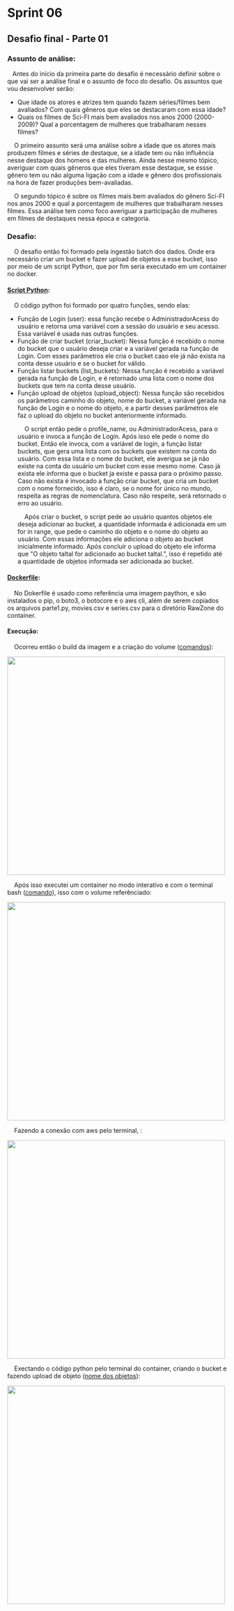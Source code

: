 # Sprint 06
## Desafio final - Parte 01
### Assunto de análise:
&nbsp;&nbsp;&nbsp;Antes do início da primeira parte do desafio é necessário definir sobre o que vai ser a análise final e o assunto de foco do desafio. Os assuntos que vou desenvolver serão:
* Que idade os atores e atrizes tem quando fazem séries/filmes bem avaliados? Com quais gêneros que eles se destacaram com essa idade?
* Quais os filmes de Sci-FI mais bem avaliados nos anos 2000 (2000-2009)? Qual a porcentagem de mulheres que trabalharam nesses filmes?

<p>
&nbsp;&nbsp;&nbsp; O primeiro assunto será uma análise sobre a idade que os atores mais produzem filmes e séries de destaque, se a idade tem ou não influência nesse destaque dos homens e das mulheres. Ainda nesse mesmo tópico, averiguar com quais gêneros que eles tiveram esse destaque, se essse gênero tem ou não alguma ligação com a idade e gênero dos profissionais na hora de fazer produções bem-avaliadas. <p>
&nbsp;&nbsp;&nbsp; O segundo tópico é sobre os filmes mais bem avaliados do gênero Sci-FI nos anos 2000 e qual a porcentagem de mulheres que trabalharam nesses filmes. Essa análise tem como foco averiguar a participação de mulheres em filmes de destaques nessa época e categoria.

### Desafio:
&nbsp;&nbsp;&nbsp; O desafio então foi formado pela ingestão batch dos dados. Onde era necessário criar um bucket e fazer upload de objetos a esse bucket, isso por meio de um script Python, que por fim seria executado em um container no docker.
#### [Script Python](https://github.com/rehbeinp/EstagioC_UOL/blob/main/Sprint06/Evid%C3%AAncias/desafio_parte1.py):
&nbsp;&nbsp;&nbsp; O código python foi formado por quatro funções, sendo elas:
* Função de Login (user): essa função recebe o AdministradorAcess do usuário e retorna uma variável com a sessão do usuário e seu acesso. Essa variável é usada nas outras funções.
* Função de criar bucket (criar_bucket): Nessa função é recebido o nome do bucket que o usuário deseja criar e a variável gerada na função de Login. Com esses parâmetros ele cria o bucket caso ele já não exista na conta desse usuário e se o bucket for válido.
* Função listar buckets (list_buckets): Nessa função é recebido a variável gerada na função de Login, e é retornado uma lista com o nome dos buckets que tem na conta desse usuário.
* Função upload de objetos (upload_object): Nessa função são recebidos os parâmetros caminho do objeto, nome do bucket, a variável gerada na função de Login e o nome do objeto, e a partir desses parâmetros ele faz o upload do objeto no bucket anteriormente informado.<p>
&nbsp;&nbsp;&nbsp; O script então pede o profile_name, ou AdministradorAcess, para o usuário e invoca a função de Login. Após isso ele pede o nome do bucket. Então ele invoca, com a variável de login, a função listar buckets, que gera uma lista com os buckets que existem na conta do usuário. Com essa lista e o nome do bucket, ele averigua se já não existe na conta do usuário um bucket com esse mesmo nome. Caso já exista ele informa que o bucket ja existe e passa para o próximo passo. Caso não exista é invocado a função criar bucket, que cria um bucket com o nome fornecido, isso é claro, se o nome for único no mundo, respeita as regras de nomenclatura. Caso não respeite, será retornado o erro ao usuário. <p>
&nbsp;&nbsp;&nbsp; Após criar o bucket, o script pede ao usuário quantos objetos ele deseja adicionar ao bucket, a quantidade informada é adicionada em um for in range, que pede o caminho do objeto e o nome do objeto ao usuário. Com essas informações ele adiciona o objeto ao bucket inicialmente informado. Após concluír o upload do objeto ele informa que "O objeto taltal for adicionado ao bucket taltal.", isso é repetido até a quantidade de objetos informada ser adicionada ao bucket.   

#### [Dockerfile](https://github.com/rehbeinp/EstagioC_UOL/blob/main/Sprint06/Evid%C3%AAncias/desafio_Dockerfile):
&nbsp;&nbsp;&nbsp; No Dokerfile é usado como referência uma imagem paython, e são instalados o pip, o boto3, o botocore e o aws cli, além de serem copiados os arquivos parte1.py, movies.csv e series.csv para o diretório RawZone do container.

#### Execução:
&nbsp;&nbsp;&nbsp; Ocorreu então o build da imagem  e a  criação do volume ([comandos](https://github.com/rehbeinp/EstagioC_UOL/blob/main/Sprint06/Evid%C3%AAncias/desafio_1comandos_docker.txt)): <p>
<img src=..\..\Sprint06\Evidências\desafio_imagem1.png width=500><p>
&nbsp;&nbsp;&nbsp; Após isso executei um container no modo interativo e com o terminal bash ([comando](https://github.com/rehbeinp/EstagioC_UOL/blob/main/Sprint06/Evid%C3%AAncias/desafio_1comandos_docker.txt)), isso com o volume referênciado: <p>
<img src=..\..\Sprint06\Evidências\desafio_imagem2.png width=500> <p>
&nbsp;&nbsp;&nbsp; Fazendo a conexão com aws pelo terminal, : <p>
<img src=..\..\Sprint06\Evidências\desafio_imagem3.png width=500> <p>
&nbsp;&nbsp;&nbsp; Exectando o código python pelo terminal do container, criando o bucket e fazendo upload de objeto ([nome dos objetos](https://github.com/rehbeinp/EstagioC_UOL/blob/main/Sprint06/Evid%C3%AAncias/desafio_1nome_objeto.txt)): <p>
<img src=..\..\Sprint06\Evidências\desafio_imagem4.png width=500>